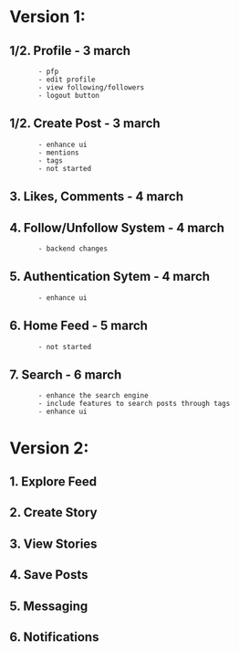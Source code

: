 # Version 1:
   ## 1/2. Profile - 3 march
           - pfp
           - edit profile
           - view following/followers
           - logout button
   ## 1/2. Create Post - 3 march
           - enhance ui
           - mentions
           - tags
           - not started
   ## 3. Likes, Comments - 4 march
   ## 4. Follow/Unfollow System - 4 march
           - backend changes
   ## 5. Authentication Sytem - 4 march
           - enhance ui
   ## 6. Home Feed - 5 march
           - not started

   ## 7. Search - 6 march
           - enhance the search engine
           - include features to search posts through tags
           - enhance ui

# Version 2:
   ## 1. Explore Feed
   ## 2. Create Story
   ## 3. View Stories
   ## 4. Save Posts
   ## 5. Messaging
   ## 6. Notifications
